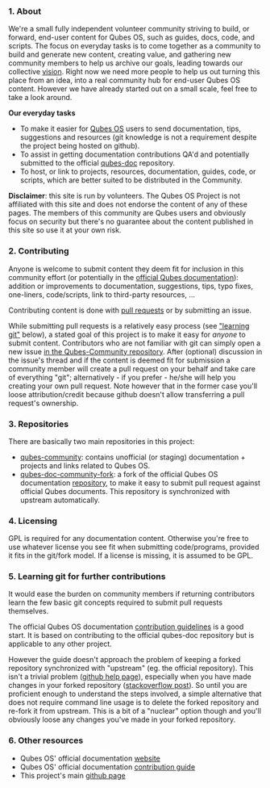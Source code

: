 ### 1. About

We're a small fully independent volunteer community striving to build, or forward, end-user content for Qubes OS, such as guides, docs, code, and scripts. The focus on everyday tasks is to come together as a community to build and generate new content, creating value, and gathering new community members to help us archive our goals, leading towards our collective [vision](). Right now we need more people to help us out turning this place from an idea, into a real community hub for end-user Qubes OS content. However we have already started out on a small scale, feel free to take a look around.


**Our everyday tasks**

* To make it easier for [Qubes OS](https://www.qubes-os.org/) users to send documentation, tips, suggestions and resources (git knowledge is not a requirement despite the project being hosted on github).
* To assist in getting documentation contributions QA'd and potentially submitted to the official [qubes-doc](https://github.com/QubesOS/qubes-doc) repository.
* To host, or link to projects, resources, documentation, guides, code, or scripts, which are better suited to be distributed in the Community.

**Disclaimer**: this site is run by volunteers. The Qubes OS Project is not affiliated with this site and does not endorse the content of any of these pages. The members of this community are Qubes users and obviously focus on security but there's no guarantee about the content published in this site so use it at your own risk.

### 2. Contributing

Anyone is welcome to submit content they deem fit for inclusion in this community effort (or potentially in the [official Qubes documentation](https://www.qubes-os.org/doc/)): addition or improvements to documentation, suggestions, tips, typo fixes, one-liners, code/scripts, link to third-party resources, ...

Contributing content is done with [pull requests](https://help.github.com/articles/about-pull-requests) or by submitting an issue.

While submitting pull requests is a relatively easy process (see ["learning git"](#learning-git) below), a stated goal of this project is to make it easy for *anyone* to submit content. Contributors who are not familiar with git can simply open a new issue [in the Qubes-Community repository](https://github.com/Qubes-Community/Qubes-Community/issues).  After (optional) discussion in the issue's thread and if the content is deemed fit for submission a community member will create a pull request on your behalf and take care of everything "git"; alternatively - if you prefer - he/she will help you creating your own pull request. Note however that in the former case you'll loose attribution/credit because github doesn't allow transferring a pull request's ownership.

### 3. Repositories

There are basically two main repositories in this project:
- [qubes-community](https://github.com/Qubes-Community/Qubes-Community): contains unofficial (or staging) documentation + projects and links related to Qubes OS.
- [qubes-doc-community-fork](qubes-doc-community-fork): a fork of the official Qubes OS documentation [repository](https://github.com/QubesOS/qubes-doc), to make it easy to submit pull request against official Qubes documents. This repository is synchronized with upstream automatically.

### 4. Licensing

GPL is required for any documentation content. Otherwise you're free to use whatever license you see fit when submitting code/programs, provided it fits in the git/fork model. If a license is missing, it is assumed to be GPL. 

<a name="learning-git"></a>
### 5. Learning git for further contributions

It would ease the burden on community members if returning contributors learn the few basic git concepts required to submit pull requests themselves.

The official Qubes OS documentation [contribution guidelines](https://www.qubes-os.org/doc/doc-guidelines/) is a good start. It is based on contributing to the official qubes-doc repository but is applicable to any other project.

However the guide doesn't approach the problem of keeping a forked repository synchronized with "upstream" (eg. the official repository). This isn't a trivial problem ([github help page](https://help.github.com/articles/syncing-a-fork/)), especially when you have made changes in your forked repository ([stackoverflow post](https://stackoverflow.com/questions/7244321/how-do-i-update-a-github-forked-repository)). So until you are proficient enough to understand the steps involved, a simple alternative that does not require command line usage is to delete the forked repository and re-fork it from upstream. This is a bit of a "nuclear" option though and you'll obviously loose any changes you've made in your forked repository.

### 6. Other resources

* Qubes OS' official documentation [website](https://www.qubes-os.org/doc/)
* Qubes OS' official documentation [contribution guide](https://www.qubes-os.org/doc/doc-guidelines/)
* This project's main [github page](https://github.com/Qubes-Community/)

